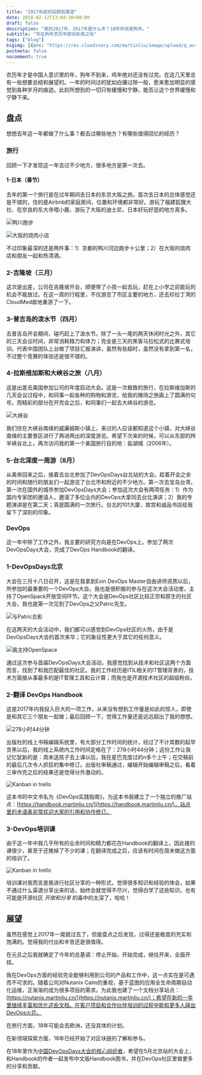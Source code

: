 ```yaml
---
title: "2017年底的回顾和展望"
date: 2018-02-12T13:04:30+08:00
draft: false
description: "我的2017年，2017年是什么年？18年听说是狗年。"
subtitle: "写在狗年农历年即将到来之际"
tags: ["blog"]
bigimg: [{src: "https://res.cloudinary.com/martinliu/image/upload/q_auto:eco/HongKongEye_ZH-CN12285832688_1920x1080.jpg", desc: "Year 2017"}]
postmeta: false
nocomment: true
---
```


农历年才是中国人意识里的年，狗年不到来，鸡年绝对还没有过完。在这几天里总有一些想要总结和展望的。一年的时间过的犹如白骥过隙一般，愈来愈加明显的感觉到各种岁月的痕迹。此刻所想到的一切只有缓慢和宁静，能否让这个世界缓慢和宁静下来。

## 盘点

想想去年这一年都做了什么事？都去过哪些地方？有哪些值得回忆的经历？

### 旅行

回顾一下才发现这一年去过不少地方，很多地方是第一次去。

#### 1-日本（春节）

去年的第一个旅行是在过年期间去日本的东京大阪之旅。首次去日本的总体感觉还是不错的，住的是Airbnb的家庭房间，位置和环境都非常好。游玩了福建狐狸大社、在奈良的东大寺喂小鹿、游玩了大阪的迪士尼，日本好玩好逛的地方真多。


![鸭川跑步](https://res.cloudinary.com/martinliu/image/upload/IMG_3489.jpg)

![大阪的烧肉小店](https://res.cloudinary.com/martinliu/image/upload/shaorou.jpg)


不过印象最深的还是两件事：1）京都的鸭川河边跑步十公里；2）在大阪的烧肉店和朋友一起和热清酒。

### 2-吉隆坡（三月）

这次是出差，公司在吉隆坡开会，顺便带了小孩一起去玩，赶在上小学之前能玩的机会不能放过。在这一周的行程里，不仅游览了市区主要的地方，还去珍拉丁湾的CloudMed故地重游了一下。

### 3-普吉岛的泼水节（四月）

去普吉岛开会期间，碰巧赶上了泼水节。除了一头一尾的两天休闲时光之外，其它的三天会议时间，非常消耗精力和体力；完全是三天的黑客马拉松式的比赛式培训。代表中国团队上台做了项目汇报演讲，虽然有些超时，虽然没有拿到第一名，不过整个竞赛的体验还是很不错的。

### 4-拉斯维加斯和大峡谷之旅（八月）

这是出差去美国参加公司的年度启动大会。这是一次极致的旅行，在拉斯维加斯的几天会议过程中，和同事一起各种的购物和游览，给我的赌场之旅画上了圆满的句号。而精彩的部分在开完会之后，和同事们一起去大峡谷的游览。

![大峡谷](https://res.cloudinary.com/martinliu/image/upload/grand-canyon-np.jpg)

我们住在大峡谷南缘的威廉姆斯小镇上，来过的人应该都知道这个小镇，对大峡谷南缘的主要景区进行了两进两出的深度游览。希望下次来的时候，可以从东部的羚羊峡谷北上，再次访问我的第一个美国旅行目的地：盐湖城（2006年）。

### 5-台北深度一周游（8月）

从美帝回来之后，接着去台北参加了DevOpsDays台北站的大会。趁着开会之余的时间和随行的朋友们一起游览了台北市和附近的不少地方。第一次去宝岛台湾，第一次在国外的城市参加DevOpsDays大会；参加这次大会有两项任务：1）作为国内专家团的邀请人，邀请了多位业内的DevOps大拿同去台北演讲；2）我的专题演讲是在第二天；真是圆满的一次旅行。台北的101大厦、故宫和诚品书店给我留下了深刻的印象。

### DevOps

这一年中除了工作之外，我主要的研究方向是在DevOps上。参加了两次DevOpsDays大会，完成了DevOps Handbook的翻译。

### 1-DevOpsDays北京

大会在三月十八日召开，这是在我拿到Exin DevOps Master自由讲师资质以后，所参加的最重要的一个DevOps大会。我也是很积极的参与在这次大会活动里，主持了OpenSpack开放空间环节。这个大会是DevOps社区比较正宗和原生的社区大会，我也是第一次见到了DevOps之父Patric先生。

![与Patric合影](https://res.cloudinary.com/martinliu/image/upload/patric-and-me.jpg)

在这两天的大会活动中，我们都可以感觉到DevOps社区的火热，由于是DevOpsDays大会的首次来华；它的象征性更大于其它的任何意义。

![我主持OpenSpace](https://res.cloudinary.com/martinliu/image/upload/v1518416343/openspace.jpg)

通过这次参与首届DevOpsDays大会活动，我感觉找到从技术和社区这两个方面而言，找到了和我匹配最佳的社区。我的工作经历是ITIL相关的IT管理背景的，技术方面接从事最多的是IT管理工具和云计算；而我也是开源技术社区的超级粉丝。

### 2-翻译 DevOps Handbook

这是2017年内我投入巨大的一项工作，从来没有想到工作量是如此的惊人，即使是和其它三个朋友一起做；最后回顾一下，觉得工作量还是远远超出了我的想想。

![278小时44分钟](https://res.cloudinary.com/martinliu/image/upload/ituring.jpeg)

出版社的线上书稿编辑系统里，有大部分工作时间的统计，经过了不计其数的起早贪黑以后，我的线上系统内工作时间定格在了：278小时44分钟；这份工作让我记忆犹新的是：周末送孩子去上课以后，我在星巴克度过的n多个上午；在交稿前的最后几次令人抓狂的集中修订。出版社审稿通过，编辑开始编辑审稿之后，看着三审作完之后的结果还是觉得分外激动的。

![Kanban in trello](https://res.cloudinary.com/martinliu/image/upload/handbook-trello.jpeg)

这本书的中文书名为《DevOps实践指南》，为这本书我建立了一个独立的推广站点：[https://handbook.martinliu.cn/](https://handbook.martinliu.cn/)，站点里的术语表非常欢迎大家的引用和协作修订。


### 3-DevOps培训课

由于这一年中我几乎所有的业余时间和精力都花在Handbook的翻译上，因此接的课很少，甚至于还推掉了不少的课；在翻译完成之后，应该有时间在周末做这方面的培训了。

![Kanban in trello](https://res.cloudinary.com/martinliu/image/upload/devops-training.jpeg)

培训课对我而言是我进行社区分享的一种形式，觉得很多知识和经验的体会，如果不通过什么渠道分享出来的话，始终会就觉得不尽兴，觉得白学了这些知识。也有可能是开源社区 *开放和分享* 的毒中的太深了，哈哈！


## 展望

虽然在感觉上2017年一晃就过去了，但是盘点之后发现，过得还是极度的充实和饱满的。觉得我的付出和辛苦还是很值得。

在元旦之后我就确定了今年的总基调：停止开始，开始完成，继往开来，全面开挂。

我在DevOps方面的经验完全能够利用到公司的产品和工作中，这一点实在是可遇而不可求的。随着公司对Nutanix Calm的重视，基于蓝图的应用全生命周期自动化运维，正渐渐的成为很多项目的需求。为此我也建了一个文档分享站点：[https://nutanix.martinliu.cn/](https://nutanix.martinliu.cn/)；希望在新的一年里继续丰富和优化这些文档。在客户项目和合作伙伴培训的过程中能和更多人碰出DevOps火花。

在旅行方面，18年可能会去欧洲，还没具体的计划。

在新领域探索方面，18年已经开始了对区块链的了解和参与。

在18年里作为[中国DevOpsDays大会的核心组织者](http://chinadevopsdays.org/organizing/)，希望在5月北京站的大会上，和Handbook的作者一起发布中文版Handbook图书，并在DevOps社区里做更多的分享和贡献。


